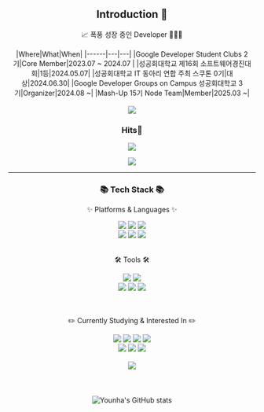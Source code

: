 <!-- 헤더 -->
<!-- <div align=center>
<img src="https://capsule-render.vercel.app/api?type=waving&color=timeGradient&height=200&section=header&text=YounHa&nbsp;Github!&fontSize=90" />
</div>  -->
<div align=center>
<!--소개-->

## Introduction :raised_hands:
📈 폭풍 성장 중인 Developer 👨🏻‍💻  
</br>
|Where|What|When|
|------|---|---|
|Google Developer Student Clubs 2기|Core Member|2023.07 ~ 2024.07 |
|성공회대학교 제16회 소프트웨어경진대회|1등|2024.05.07|
|성공회대학교 IT 동아리 연합 주최 스쿠톤 0기|대상|2024.06.30|
|Google Developer Groups on Campus 성공회대학교 3기|Organizer|2024.08 ~|
|Mash-Up 15기 Node Team|Member|2025.03 ~|
</br>
</br>
<a href="https://velog.io/@ayeon0/posts"><img src="https://img.shields.io/badge/Tech%20Blog-11B48A?style=flat-square&logo=Vimeo&logoColor=white&link=https://velog.io/@ayeon0/posts"/></a>
</div>
<!-- 방문자 -->
<div align="center">
	<h3>Hits👏</h3>

<a href="https://hits.seeyoufarm.com"><img src="https://hits.seeyoufarm.com/api/count/incr/badge.svg?url=https%3A%2F%2Fgithub.com%2Fyounha00%2Fyounha00&count_bg=%2379C83D&title_bg=%23555555&icon=&icon_color=%23E7E7E7&title=hits&edge_flat=false"/></a>
</div>
<div align=center>
<a href="https://github.com/devxb/gitanimals">
    <img src = "https://render.gitanimals.org/farms/labyrinth30"/>
</a>
</div>

<hr>

<!-- 기술스택 -->
<div align=center>
	<h3>📚 Tech Stack 📚</h3>
	<p>✨ Platforms & Languages ✨</p>
</div>
<div align="center">
	<img src="https://img.shields.io/badge/Typescript-3178C6?style=flat&logo=typescript&logoColor=white" />
	<img src="https://img.shields.io/badge/NestJS-E0234E?style=flat&logo=NestJS&logoColor=white" />
	<img src="https://img.shields.io/badge/Docker-2496ED?style=flat&logo=Docker&logoColor=white" />
	<br>
	<img src="https://img.shields.io/badge/Flutter-02569B?style=flat&logo=Flutter&logoColor=white" />
	<img src="https://img.shields.io/badge/Dart-0175C2?style=flat&logo=Dart&logoColor=white" />
	<img src="https://img.shields.io/badge/PostgreSQL-4169E1?style=flat&logo=html5&logoColor=white">
</div>
<br>
<div align=center>
	<p>🛠 Tools 🛠</p>
</div>
<div align=center>
	<img src="https://img.shields.io/badge/WebStorm-000000?style=flat&logo=webstorm&logoColor=white"/>
	<img src="https://img.shields.io/badge/Visual%20Studio%20Code-007ACC?style=flat&logo=VisualStudioCode&logoColor=white" />
	<br>
	<img src="https://img.shields.io/badge/AWS-232F3E?style=flat&logo=AmazonWebServices&logoColor=white" />
	<img src="https://img.shields.io/badge/Git-F05032?style=flat&logo=git&logoColor=white" />
	<img src="https://img.shields.io/badge/GitHub%20Actions-2088FF?style=flat&logo=GithubActions&logoColor=white" />
</div>
<br><br>
<!-- 공부중 -->
<div align=center>
	<p>✏️ Currently Studying & Interested In ✏️ </p>
</div>
<div  align=center>
	<img src="https://img.shields.io/badge/Kubernetes-326CE5?style=flat&logo=Kubernetes&logoColor=white" />
	<img src="https://img.shields.io/badge/Redis-FF4438?style=flat&logo=Redis&logoColor=white" />
	<img src="https://img.shields.io/badge/Grafana-F46800?style=flat&logo=Grafana&logoColor=white" />
	<img src="https://img.shields.io/badge/Socket.io-010101?style=flat&logo=Socket.io&logoColor=white" />
	<br />
	<img src="https://img.shields.io/badge/Jest-C21325?style=flat&logo=Jest&logoColor=white" />
	<img src="https://img.shields.io/badge/RabbitMQ-FF6600?style=flat&logo=RabbitmQ&logoColor=white" />
	<img src="https://img.shields.io/badge/MongoDB-47A248?style=flat&logo=html5&logoColor=white">
<br><br>



<!-- 깃허브 스텟 -->
<div align=center>
	<img src="https://github-readme-stats.vercel.app/api/top-langs/?username=labyrinth30&layout=compact">
</div><br><br>
<div align="center" style="padding: 20px;">
  <img src="https://github-readme-stats.vercel.app/api?username=labyrinth30&show_icons=true&theme=radical" alt="Younha's GitHub stats"> 
</div>

<!--
**younha00/younha00** is a ✨ _special_ ✨ repository because its `README.md` (this file) appears on your GitHub profile.

Here are some ideas to get you started:

- 🔭 I’m currently working on ...
- 🌱 I’m currently learning ...
- 👯 I’m looking to collaborate on ...
- 🤔 I’m looking for help with ...
- 💬 Ask me about ...
- 📫 How to reach me: ...
- 😄 Pronouns: ...
- ⚡ Fun fact: ...
-->
